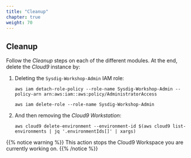 ```yaml
---
title: "Cleanup"
chapter: true
weight: 70
---
```


## Cleanup

Follow the *Cleanup* steps on each of the different modules. At the end, delete the *Cloud9* instance by:


1. Deleting the `Sysdig-Workshop-Admin` IAM role:

    ```
    aws iam detach-role-policy --role-name Sysdig-Workshop-Admin --policy-arn arn:aws:iam::aws:policy/AdministratorAccess

    aws iam delete-role --role-name Sysdig-Workshop-Admin
    ```


1. And then removing the *Cloud9 Workstation*:

    ```
    aws cloud9 delete-environment --environment-id $(aws cloud9 list-environments | jq '.environmentIds[]' | xargs)
    ```

{{% notice warning %}}
This action stops the Cloud9 Workspace you are currently working on.
{{% /notice %}}
